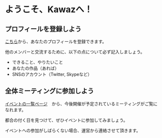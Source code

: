 # ようこそ、Kawazへ！

## プロフィールを登録しよう

[こちら](http://www.kawaz.org/members/update/)から、あなたのプロフィールを登録できます。

他のメンバーと交流するために、以下の点について必ず記入しましょう。

- できること、やりたいこと
- あなたの作品（あれば）
- SNSのアカウント（Twitter, Skypeなど）

## 全体ミーティングに参加しよう

[イベントの一覧ページ](http://www.kawaz.org/events/)　から、今後開催が予定されているミーティングがご覧になれます。

都合の付く日を見つけて、ぜひイベントに参加してみましょう。

イベントへの参加がしばらくない場合、運営から連絡させて頂きます。